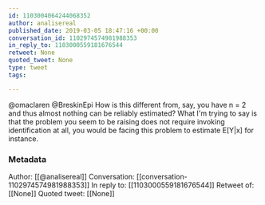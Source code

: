 ```yaml
---
id: 1103004064244068352
author: analisereal
published_date: 2019-03-05 18:47:16 +00:00
conversation_id: 1102974574981988353
in_reply_to: 1103000559181676544
retweet: None
quoted_tweet: None
type: tweet
tags:

---
```


@omaclaren @BreskinEpi How is this different from, say, you have n = 2 and thus almost nothing can be reliably estimated? What I'm trying to say is that the problem you seem to be raising does not require invoking identification at all, you would be facing this problem to estimate E[Y|x] for instance.

### Metadata

Author: [[@analisereal]]
Conversation: [[conversation-1102974574981988353]]
In reply to: [[1103000559181676544]]
Retweet of: [[None]]
Quoted tweet: [[None]]

